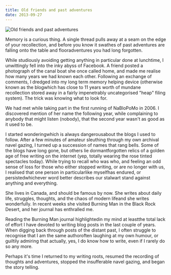```yaml
---
title: Old friends and past adventures
date: 2013-09-27
---
```


![Old friends and past adventures](https://source.unsplash.com/qTpc0Vj4YoE/1600x900)

Memory is a curious thing. A single thread pulls away at a seam on the edge of your recollection, and before you know it swathes of past adventures are falling onto the table and flooradventures you had long forgotten.

While studiously avoiding getting anything in particular done at lunchtime, I unwittingly fell into the inky abyss of Facebook. A friend posted a photograph of the canal boat she once called home, and made me realise how many years we had known each other. Following an exchange of comments, I dredged into my long term memory helping device (otherwise known as the blogwhich has close to 11 years worth of mundane recollection stored away in a fairly impenetrably uncategorised "heap" filing system). The trick was knowing what to look for.

We had met while taking part in the first running of NaBloPoMo in 2006. I discovered mention of her name the following year, while complaining to anybody that might listen (nobody), that the second year wasn't as good as it used to be.

I started wonderingwhich is always dangerousabout the blogs I used to follow. After a few minutes of amateur sleuthing through my own archival navel gazing, I turned up a succession of names that rang bells. Some of the blogs have long gone, but others lie dormantforgotten relics of a golden age of free writing on the internet (yep, totally wearing the rose tinted spectacles today). While trying to recall who was who, and feeling an odd sense of loss for those who either stopped writing, or are no longer with us, I realised that one person in particularlike myselfhas endured, or persistedwhichever word better describes our stalwart stand against anything and everything.

She lives in Canada, and should be famous by now. She writes about daily life, struggles, thoughts, and the chaos of modern lifeand she writes wonderfully. In recent weeks she visited Burning Man in the Black Rock Desert, and her journal has enthralled me.

Reading the Burning Man journal highlightedin my mind at leastthe total lack of effort I have devoted to writing blog posts in the last couple of years. When digging back through posts of the distant past, I often struggle to recognise that I am the same authoroften laughing at my own humour, or guiltily admiring that actually, yes, I do know how to write, even if I rarely do so any more.

Perhaps it's time I returned to my writing roots, resumed the recording of thoughts and adventures, stopped the insufferable navel gazing, and began the story telling.
